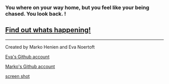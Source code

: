 ### You where on your way home, but you feel like your being chased. You look back. !
## [Find out whats happening!](situations/witch-chasing.md/)
---
Created by Marko Henien and Eva Noertoft  
  
[Eva's Github account](https://github.com/evan2304)

[Marko's Github account](https://github.com/Markoh2244)

[screen shot](../pictures/Screen_Shot_drawing.png)